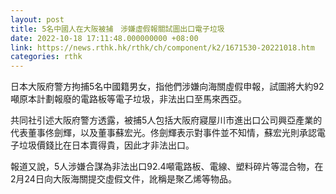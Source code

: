 ```yaml
---
layout: post
title: 5名中國人在大阪被捕　涉嫌虛假報關試圖出口電子垃圾
date: 2022-10-18 17:11:48.000000000 +08:00
link: https://news.rthk.hk/rthk/ch/component/k2/1671530-20221018.htm
categories: rthk
---
```


日本大阪府警方拘捕5名中國籍男女，指他們涉嫌向海關虛假申報，試圖將大約92噸原本計劃報廢的電路板等電子垃圾，非法出口至馬來西亞。

共同社引述大阪府警方透露，被捕5人包括大阪府寢屋川市進出口公司興亞產業的代表董事佟劍輝，以及董事蘇宏光。佟劍輝表示對事件並不知情，蘇宏光則承認電子垃圾價錢比在日本賣得貴，因此才非法出口。

報道又說，5人涉嫌合謀為非法出口92.4噸電路板、電線、塑料碎片等混合物，在2月24日向大阪海關提交虛假文件，訛稱是聚乙烯等物品。
